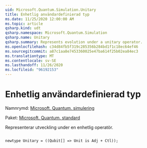 ```yaml
---
uid: Microsoft.Quantum.Simulation.Unitary
title: Enhetlig användardefinierad typ
ms.date: 11/25/2020 12:00:00 AM
ms.topic: article
qsharp.kind: udt
qsharp.namespace: Microsoft.Quantum.Simulation
qsharp.name: Unitary
qsharp.summary: Represents evolution under a unitary operator.
ms.openlocfilehash: c34d84fb5f319c285356b284bd1f1c18ec64ef46
ms.sourcegitcommit: a87c1aa8e7453360025e47ba614f25b02ea84ec3
ms.translationtype: MT
ms.contentlocale: sv-SE
ms.lasthandoff: 11/26/2020
ms.locfileid: "96192153"
---
```

# <a name="unitary-user-defined-type"></a>Enhetlig användardefinierad typ

Namnrymd: [Microsoft. Quantum. simulering](xref:Microsoft.Quantum.Simulation)

Paket: [Microsoft. Quantum. standard](https://nuget.org/packages/Microsoft.Quantum.Standard)


Representerar utveckling under en enhetlig operatör.

```qsharp

newtype Unitary = ((Qubit[] => Unit is Adj + Ctl));
```

